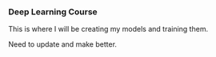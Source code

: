 <h3> Deep Learning Course </h3>

This is where I will be creating my models and training them. 


Need to update and make better. 